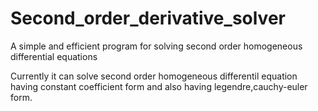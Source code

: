 # Second_order_derivative_solver
A simple and efficient program for solving second order homogeneous differential equations

Currently it can solve second order homogeneous differentil equation having constant coefficient form and also having legendre,cauchy-euler form.
